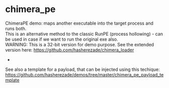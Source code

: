 # chimera_pe
ChimeraPE demo: maps another executable into the target process and runs both.<br/>
This is an alternative method to the classic RunPE (process hollowing) - can be used in case if we want to run the original exe also.<br/>
WARNING: This is a 32-bit version for demo purpose. See the extended version here: https://github.com/hasherezade/chimera_loader

-
See also a template for a payload, that can be injected using this techique:
https://github.com/hasherezade/demos/tree/master/chimera_pe_payload_template
